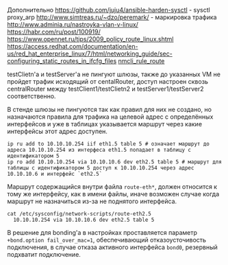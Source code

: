 Дополнительно
https://github.com/juju4/ansible-harden-sysctl - sysctl proxy_arp
http://www.simtreas.ru/~dzo/peremark/ - маркировка трафика
http://www.adminia.ru/nastroyka-vlan-v-linux/
https://habr.com/ru/post/100919/
https://www.opennet.ru/tips/2009_policy_route_linux.shtml
https://access.redhat.com/documentation/en-us/red_hat_enterprise_linux/7/html/networking_guide/sec-configuring_static_routes_in_ifcfg_files
[nmcli_rule_route](http://devemmeff.blogspot.com/2016/02/howto-policy-based-routing-using.html)

testClietn'а и testServer'а не пингуют шлюзы, также до указанных VM не пройдет трафик исходящий от centalRouter, доступ настроен сквозь centralRouter между testClient1/testClietn2 и testServer1/testServer2 соответственно.

В стенде шлюзы не пингуются так как правил для них не создано, но назначаются правила для трафика на целевой адрес с определённых интерфейсов и уже в таблицах указывается маршрут через какие интерфейсы этот адрес доступен.

```
ip ru add to 10.10.10.254 iif eth1.5 table 5 # означает маршрут до адреса 10.10.10.254 из интерфеса eth1.5 попадает в таблицу с идентификатором 5
ip ro add 10.10.10.254 via 10.10.10.6 dev eth2.5 table 5 # маршрут для таблицы с идентификатором 5 доступ к 10.10.10.254 через адрес 10.10.10.6 и интерфейс `eth2.5`
```

Маршрут содержащийся внутри файла `route-eth*`, должен относится к тому же интерфейсу, как в имени файлы, иначе возможен случае когда маршрут не назначиться из-за не поднятого интерфейса.

```
cat /etc/sysconfig/network-scripts/route-eth2.5
  10.10.10.254 via 10.10.10.6 dev eth2.5 table 5
```

В решение для bonding'a в настройках проставляется параметр `+bond.option fail_over_mac=1`, обеспечивающий отказоусточивость подключения, в случае отказа активного интерфейса `bond0`, резервный подхватит подключение.
